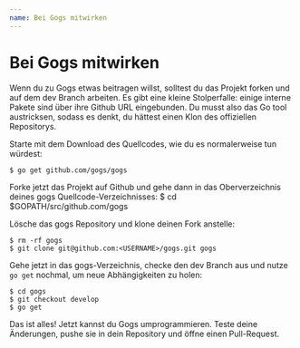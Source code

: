 ```yaml
---
name: Bei Gogs mitwirken
---
```


# Bei Gogs mitwirken

Wenn du zu Gogs etwas beitragen willst, solltest du das Projekt forken und auf dem dev Branch arbeiten.
Es gibt eine kleine Stolperfalle: einige interne Pakete sind über ihre Github URL eingebunden.
Du musst also das Go tool austricksen, sodass es denkt, du hättest einen Klon des offiziellen Repositorys.

Starte mit dem Download des Quellcodes, wie du es normalerweise tun würdest:

    $ go get github.com/gogs/gogs

Forke jetzt das Projekt auf Github und gehe dann in das Oberverzeichnis deines gogs Quellcode-Verzeichnisses:
    $ cd $GOPATH/src/github.com/gogs

Lösche das gogs Repository und klone deinen Fork anstelle:

    $ rm -rf gogs
    $ git clone git@github.com:<USERNAME>/gogs.git gogs

Gehe jetzt in das gogs-Verzeichnis, checke den dev Branch aus und nutze `go get` nochmal, um neue Abhängigkeiten zu holen:

    $ cd gogs
    $ git checkout develop
    $ go get

Das ist alles! Jetzt kannst du Gogs umprogrammieren. Teste deine Änderungen, pushe sie in dein Repository und öffne einen Pull-Request.
